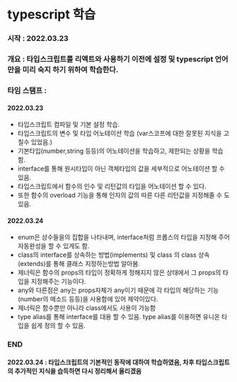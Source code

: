 # typescript 학습

### 시작 : 2022.03.23

### 개요 : 타입스크립트를 리액트와 사용하기 이전에 설정 및 typescript 언어 만을 미리 숙지 하기 위하여 학습한다.

### 타임 스탬프 :

#### 2022.03.23

- 타입스크립트 컴파일 및 기본 설정 학습.
- 타입스크립트의 변수 및 타입 어노테이션 학습 (var스코프에 대한 잘못된 지식을 고칠수 있었음.)
- 기본타입(number,string 등등)의 어노테이션을 학습하고, 제한되는 상황을 학습함.
- interface를 통해 원시타입이 아닌 객체타입의 값을 세부적으로 어노테이션 할 수 있음.
- 타입스크립트에서 함수의 인수 및 리턴값의 타입을 어노테이션 할 수 있다.
- 또한 함수의 overload 기능을 통해 인자의 값의 따른 다른 리턴값을 지정해줄 수 도 있음.

#### 2022.03.24

- enum은 상수들을의 집합을 나타내며, interface처럼 프롭스의 타입을 지정해 주어 자동완성을 할 수 있게도 함.
- class의 interface를 상속하는 방법(implements) 및 class 의 class 상속(extends)를 통해 클래스 지정하는방법 알아봄.
- 제너릭은 함수의 props의 타입이 정확하게 정해지지 않은 상태에서 그 props의 타입을 지정해주는 기능이다.
- any와 다른점은 any는 props자체가 any이기 때문에 각 타입의 해당하는 기능(number의 메소드 등등)을 사용함에 있어 제약이있다.
- 제너릭은 함수뿐만 아니라 class에서도 사용이 가능함
- type alias를 통해 interface를 대용 할 수 있음. type alias를 이용하면 유니온 타입을 쉽게 정의 할 수 있음.

### END

#### 2022.03.24 : 타입스크립트의 기본적인 동작에 대하여 학습하였음, 차후 타입스크립트의 추가적인 지식을 습득하면 다시 정리해서 올리겠음
